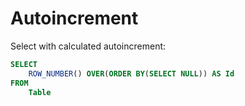 # Autoincrement
Select with calculated autoincrement:
```Sql
SELECT 
    ROW_NUMBER() OVER(ORDER BY(SELECT NULL)) AS Id 
FROM 
    Table
```
